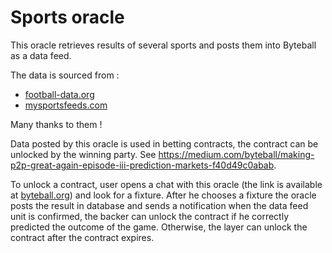 # Sports oracle

This oracle retrieves results of several sports and posts them into Byteball as a data feed.  

The data is sourced from :
- [football-data.org](http://api.football-data.org/index) 
- [mysportsfeeds.com](https://www.mysportsfeeds.com/) 

Many thanks to them !

Data posted by this oracle is used in betting contracts, the contract can be unlocked by the winning party. See https://medium.com/byteball/making-p2p-great-again-episode-iii-prediction-markets-f40d49c0abab.

To unlock a contract, user opens a chat with this oracle (the link is available at [byteball.org](https://byteball.org/)) and look for a fixture. After he chooses a fixture the oracle posts the result in database and sends a notification when the data feed unit is confirmed, the backer can unlock the contract if he correctly predicted the outcome of the game. Otherwise, the layer can unlock the contract after the contract expires.
